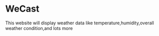 # WeCast
This website will display weather data like temperature,humidity,overall weather condition,and lots more
